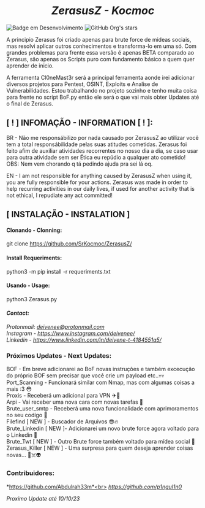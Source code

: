 *<h1 align="center">ZerasusZ - Kocmoc </h1>*
![Badge em Desenvolvimento](http://img.shields.io/static/v1?label=STATUS&message=EM%20DESENVOLVIMENTO&color=BLACK&style=for-the-badge)
![GitHub Org's stars](https://img.shields.io/github/stars/SrKocmoc?style=social)

A principio Zerasus foi criado apenas para brute force de mideas sociais, mas resolvi aplicar outros conhecimentos e transforma-lo em uma só.
Com grandes problemas para frente essa versão é apenas BETA comparado ao Zerasus, são apenas os Scripts puro com fundamento básico a quem quer aprender de inicio.

A ferramenta Cl0neMast3r será a principal ferramenta aonde irei adicionar diversos projetos para Pentest, OSINT, Exploits e Analise de Vulnerabilidades.
Estou trabalhando no projeto sozinho e tenho muita coisa para frente no script BoF.py então ele será o que vai mais obter Updates até o final de Zerasus.

## [ ! ] INFOMAÇÃO - INFORMATION [ ! ]:
BR - 
Não me responsábilizo por nada causado por ZerasusZ ao utilizar você tem a total responsábilidade pelas suas atitudes cometidas. Zerasus foi feito afim de auxiliar
atividades recorrentes no nosso dia a dia, se caso usar para outra atividade sem ser Ética eu repúdio a qualquer ato cometido!<br>
OBS: Nem vem chorando q tá pedindo ajuda pra sei lá oq.

EN - I am not responsible for anything caused by ZerasusZ when using it, you are fully responsible for your actions. Zerasus was made in order to help
recurring activities in our daily lives, if used for another activity that is not ethical, I repudiate any act committed!

## [ INSTALAÇÃO - INSTALATION ]
#### Clonando - Clonning:
git clone https://github.com/SrKocmoc/ZerasusZ/

#### Install Requeriments:
python3 -m pip install -r requeriments.txt

#### Usando - Usage:
python3 Zerasus.py


#### *Contact:*
*Protonmail: deivenee@protonmail.com*
*<br>Instagram - https://www.instagram.com/deivenee/* 
*<br>Linkedin - https://www.linkedin.com/in/deivene-t-4184551a5/*

### Próximos Updates - Next Updates:
BOF - Em breve adicionarei ao BoF novas instruções e também excecução do próprio BOF sem precisar que você crie um payload etc..💀💀
<br>Port_Scanning - Funcionará similar com Nmap, mas com algumas coisas a mais :3 😳
<br>Proxis -      Receberá um adicional para VPN ✈👻
<br>Arpi -        Vai receber uma nova cara com novas tarefas 🤧
<br>Brute_user_smtp - Receberá uma nova funcionalidade com aprimoramentos no seu codígo 🫠
<br>Filefind [ NEW ] -    Buscador de Arquivos 😎🔥
<br>Brute_Linkedin [ NEW ]- Adicionarei um novo brute force agora voltado para o Linkedin 🤖
<br>Brute_Twt [ NEW ] - Outro Brute force também voltado para mídea social 🤖
<br>Zerasus_Killer [ NEW ] - Uma surpresa para quem deseja aprender coisas novas...  🎃☠️👽

### Contribuidores:
*https://github.com/Abdulrah33m*<br>
*https://github.com/p1ngul1n0*


*Proximo Update até 10/10/23*
